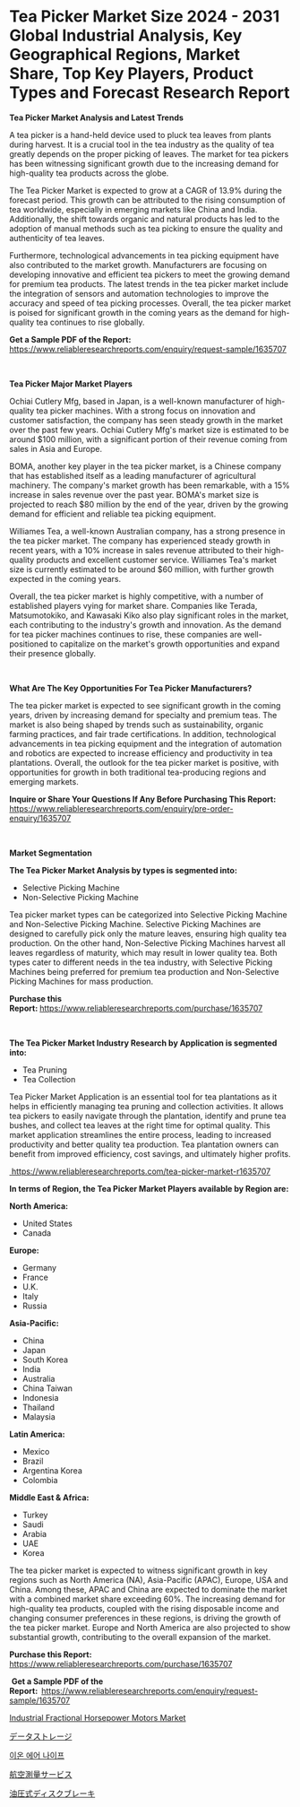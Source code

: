 <p><h1>Tea Picker Market Size 2024 - 2031 Global Industrial Analysis, Key Geographical Regions, Market Share, Top Key Players, Product Types and Forecast Research Report</h1></p><p><strong>Tea Picker Market Analysis and Latest Trends</strong></p>
<p><p>A tea picker is a hand-held device used to pluck tea leaves from plants during harvest. It is a crucial tool in the tea industry as the quality of tea greatly depends on the proper picking of leaves. The market for tea pickers has been witnessing significant growth due to the increasing demand for high-quality tea products across the globe.</p><p>The Tea Picker Market is expected to grow at a CAGR of 13.9% during the forecast period. This growth can be attributed to the rising consumption of tea worldwide, especially in emerging markets like China and India. Additionally, the shift towards organic and natural products has led to the adoption of manual methods such as tea picking to ensure the quality and authenticity of tea leaves.</p><p>Furthermore, technological advancements in tea picking equipment have also contributed to the market growth. Manufacturers are focusing on developing innovative and efficient tea pickers to meet the growing demand for premium tea products. The latest trends in the tea picker market include the integration of sensors and automation technologies to improve the accuracy and speed of tea picking processes. Overall, the tea picker market is poised for significant growth in the coming years as the demand for high-quality tea continues to rise globally.</p></p>
<p><strong>Get a Sample PDF of the Report:&nbsp;</strong> <a href="https://www.reliableresearchreports.com/enquiry/request-sample/1635707">https://www.reliableresearchreports.com/enquiry/request-sample/1635707</a></p>
<p>&nbsp;</p>
<p><strong>Tea Picker Major Market Players</strong></p>
<p><p>Ochiai Cutlery Mfg, based in Japan, is a well-known manufacturer of high-quality tea picker machines. With a strong focus on innovation and customer satisfaction, the company has seen steady growth in the market over the past few years. Ochiai Cutlery Mfg's market size is estimated to be around $100 million, with a significant portion of their revenue coming from sales in Asia and Europe.</p><p>BOMA, another key player in the tea picker market, is a Chinese company that has established itself as a leading manufacturer of agricultural machinery. The company's market growth has been remarkable, with a 15% increase in sales revenue over the past year. BOMA's market size is projected to reach $80 million by the end of the year, driven by the growing demand for efficient and reliable tea picking equipment.</p><p>Williames Tea, a well-known Australian company, has a strong presence in the tea picker market. The company has experienced steady growth in recent years, with a 10% increase in sales revenue attributed to their high-quality products and excellent customer service. Williames Tea's market size is currently estimated to be around $60 million, with further growth expected in the coming years.</p><p>Overall, the tea picker market is highly competitive, with a number of established players vying for market share. Companies like Terada, Matsumotokiko, and Kawasaki Kiko also play significant roles in the market, each contributing to the industry's growth and innovation. As the demand for tea picker machines continues to rise, these companies are well-positioned to capitalize on the market's growth opportunities and expand their presence globally.</p></p>
<p>&nbsp;</p>
<p><strong>What Are The Key Opportunities For Tea Picker Manufacturers?</strong></p>
<p><p>The tea picker market is expected to see significant growth in the coming years, driven by increasing demand for specialty and premium teas. The market is also being shaped by trends such as sustainability, organic farming practices, and fair trade certifications. In addition, technological advancements in tea picking equipment and the integration of automation and robotics are expected to increase efficiency and productivity in tea plantations. Overall, the outlook for the tea picker market is positive, with opportunities for growth in both traditional tea-producing regions and emerging markets.</p></p>
<p><strong>Inquire or Share Your Questions If Any Before Purchasing This Report:</strong> <a href="https://www.reliableresearchreports.com/enquiry/pre-order-enquiry/1635707">https://www.reliableresearchreports.com/enquiry/pre-order-enquiry/1635707</a></p>
<p>&nbsp;</p>
<p><strong>Market Segmentation</strong></p>
<p><strong>The Tea Picker Market Analysis by types is segmented into:</strong></p>
<p><ul><li>Selective Picking Machine</li><li>Non-Selective Picking Machine</li></ul></p>
<p><p>Tea picker market types can be categorized into Selective Picking Machine and Non-Selective Picking Machine. Selective Picking Machines are designed to carefully pick only the mature leaves, ensuring high quality tea production. On the other hand, Non-Selective Picking Machines harvest all leaves regardless of maturity, which may result in lower quality tea. Both types cater to different needs in the tea industry, with Selective Picking Machines being preferred for premium tea production and Non-Selective Picking Machines for mass production.</p></p>
<p><strong>Purchase this Report:&nbsp;</strong><a href="https://www.reliableresearchreports.com/purchase/1635707">https://www.reliableresearchreports.com/purchase/1635707</a></p>
<p>&nbsp;</p>
<p><strong>The Tea Picker Market Industry Research by Application is segmented into:</strong></p>
<p><ul><li>Tea Pruning</li><li>Tea Collection</li></ul></p>
<p><p>Tea Picker Market Application is an essential tool for tea plantations as it helps in efficiently managing tea pruning and collection activities. It allows tea pickers to easily navigate through the plantation, identify and prune tea bushes, and collect tea leaves at the right time for optimal quality. This market application streamlines the entire process, leading to increased productivity and better quality tea production. Tea plantation owners can benefit from improved efficiency, cost savings, and ultimately higher profits.</p></p>
<p><a href="https://www.reliableresearchreports.com/tea-picker-market-r1635707">&nbsp;https://www.reliableresearchreports.com/tea-picker-market-r1635707</a></p>
<p><strong>In terms of Region, the Tea Picker Market Players available by Region are:</strong></p>
<p>
    <p> <strong> North America: </strong>
        <ul>
            <li>United States</li>
            <li>Canada</li>
        </ul>
        </p> 
    <p> <strong> Europe: </strong>
        <ul>
            <li>Germany</li>
            <li>France</li>
            <li>U.K.</li>
            <li>Italy</li>
            <li>Russia</li>
        </ul>
        </p> 
    <p> <strong> Asia-Pacific: </strong>
        <ul>
            <li>China</li>
            <li>Japan</li>
            <li>South Korea</li>
            <li>India</li>
            <li>Australia</li>
            <li>China Taiwan</li>
            <li>Indonesia</li>
            <li>Thailand</li>
            <li>Malaysia</li>
        </ul>
        </p> 
    <p> <strong> Latin America: </strong>
        <ul>
            <li>Mexico</li>
            <li>Brazil</li>
            <li>Argentina Korea</li>
            <li>Colombia</li>
        </ul>
        </p> 
    <p> <strong> Middle East & Africa: </strong>
        <ul>
            <li>Turkey</li>
            <li>Saudi</li>
            <li>Arabia</li>
            <li>UAE</li>
            <li>Korea</li>
        </ul>
    </p>
    </p>
<p><p>The tea picker market is expected to witness significant growth in key regions such as North America (NA), Asia-Pacific (APAC), Europe, USA and China. Among these, APAC and China are expected to dominate the market with a combined market share exceeding 60%. The increasing demand for high-quality tea products, coupled with the rising disposable income and changing consumer preferences in these regions, is driving the growth of the tea picker market. Europe and North America are also projected to show substantial growth, contributing to the overall expansion of the market.</p></p>
<p><strong>Purchase this Report: </strong><a href="https://www.reliableresearchreports.com/purchase/1635707">https://www.reliableresearchreports.com/purchase/1635707</a></p>
<p>&nbsp;<strong>Get a Sample PDF of the Report:&nbsp;&nbsp;</strong><a href="https://www.reliableresearchreports.com/enquiry/request-sample/1635707">https://www.reliableresearchreports.com/enquiry/request-sample/1635707</a></p>
<p><strong></strong></p>
<p><p><a href="https://medium.com/@sharonbroojks53/industrial-fractional-horsepower-motors-market-insights-into-market-cagr-market-trends-and-4913c33239e1">Industrial Fractional Horsepower Motors Market</a></p><p><a href="https://github.com/KaydenJohns1964/Market-Research-Report-List-1/blob/main/125366227374.md">データストレージ</a></p><p><a href="https://medium.com/@pyscho67867/%EC%9D%B4%EC%98%A8-%EC%97%90%EC%96%B4-%EB%82%98%EC%9D%B4%ED%94%84-%EC%8B%9C%EC%9E%A5-%EC%A0%84%EB%A7%9D-%EC%82%B0%EC%97%85-%EA%B0%9C%EC%9A%94-%EB%B0%8F-%EC%98%88%EC%B8%A1-2024%EB%85%84%EB%B6%80%ED%84%B0-2031%EB%85%84-fb1745cc19ef">이온 에어 나이프</a></p><p><a href="https://github.com/marbadji/Market-Research-Report-List-1/blob/main/546484127370.md">航空測量サービス</a></p><p><a href="https://medium.com/@chelsealowe1964/%E6%B2%B9%E5%9C%A7%E3%83%87%E3%82%A3%E3%82%B9%E3%82%AF%E3%83%96%E3%83%AC%E3%83%BC%E3%82%AD%E5%B8%82%E5%A0%B4%E3%83%AC%E3%83%9D%E3%83%BC%E3%83%88%E3%81%AF-%E3%81%93%E3%81%AE%E5%B8%82%E5%A0%B4%E3%81%AE%E6%9C%80%E6%96%B0%E3%81%AE%E3%83%88%E3%83%AC%E3%83%B3%E3%83%89%E3%81%A8%E6%88%90%E9%95%B7%E6%A9%9F%E4%BC%9A%E3%82%92%E6%98%8E%E3%82%89%E3%81%8B%E3%81%AB%E3%81%97%E3%81%BE%E3%81%99-0526ecb1974e">油圧式ディスクブレーキ</a></p></p>